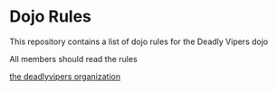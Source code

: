 Dojo Rules
==========

This repository contains a list of dojo rules for the Deadly Vipers dojo

All members should read the rules

[the deadlyvipers organization]("https://github.com/deadlyvipers")